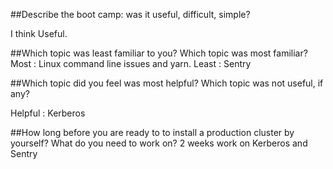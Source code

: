 ##Describe the boot camp: was it useful, difficult, simple?

I think Useful. 

##Which topic was least familiar to you? Which topic was most familiar?
Most : Linux command line issues and yarn.
Least : Sentry


##Which topic did you feel was most helpful? Which topic was not useful, if any?

Helpful : Kerberos


##How long before you are ready to to install a production cluster by yourself? What do you need to work on?
2 weeks work on Kerberos and Sentry


